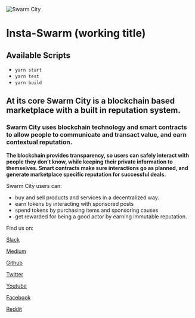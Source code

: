 ![Swarm City](https://github.com/swarmcity/sc-boardwalk-production/blob/master/images/icons/icon-48x48.png?raw=true "Swarm City")

# Insta-Swarm (working title)

## Available Scripts
- `yarn start`
- `yarn test`
- `yarn build`

## At its core Swarm City is a blockchain based marketplace with a built in reputation system.
### Swarm City uses blockchain technology and smart contracts to allow people to communicate and transact value, and earn contextual reputation.

**The blockchain provides transparency, so users can safely interact with people they don’t know, while keeping their private information to themselves. Smart contracts make sure interactions go as planned, and generate marketplace specific reputation for successful deals.**

Swarm City users can:

- buy and sell products and services in a decentralized way.
- earn tokens by interacting with sponsored posts
- spend tokens by purchasing items and sponsoring causes 
- get rewarded for being a good actor by earning immutable reputation.

Find us on:

[Slack](https://slackinvite.swarm.city/)

[Medium](https://medium.com/swarm-city-times)

[Github](https://github.com/swarmcity)

[Twitter](https://twitter.com/swarmcitydapp)

[Youtube](https://www.youtube.com/channel/UCsHBWn_ytZ3xdMbTyYe5Ifg)

[Facebook](https://www.facebook.com/groups/SwarmCity/)

[Reddit](https://www.reddit.com/r/SwarmCity/)